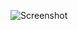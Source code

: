 ![Screenshot](https://raw.githubusercontent.com/Cryakl/Ultimate-RAT-Collection/refs/heads/main/KnightRat/Screenshot.png)
